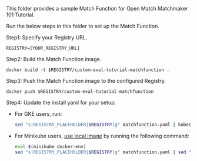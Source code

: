This folder provides a sample Match Function for Open Match Matchmaker 101 Tutorial.

Run the below steps in this folder to set up the Match Function.

Step1: Specify your Registry URL.
```
REGISTRY=[YOUR_REGISTRY_URL]
```

Step2: Build the Match Function image.
```
docker build -t $REGISTRY/custom-eval-tutorial-matchfunction .
```

Step3: Push the Match Function image to the configured Registry.
```
docker push $REGISTRY/custom-eval-tutorial-matchfunction
```

Step4: Update the install yaml for your setup.

- For GKE users, run:
    ```bash
    sed "s|REGISTRY_PLACEHOLDER|$REGISTRY|g" matchfunction.yaml | kubectl apply -f -
    ```
- For Minikube users, [use local image](https://kubernetes.io/docs/setup/learning-environment/minikube/#use-local-images-by-re-using-the-docker-daemon) by running the following command:
    ```bash
    eval $(minikube docker-env)
    sed "s|REGISTRY_PLACEHOLDER|$REGISTRY|g" matchfunction.yaml | sed "s|Always|Never|g" | kubectl apply -f -
    ```